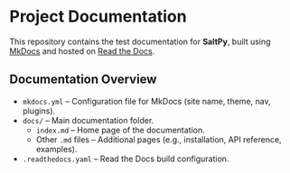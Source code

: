 
# Project Documentation

This repository contains the test documentation for **SaltPy**, built using [MkDocs](https://www.mkdocs.org/) and hosted on [Read the Docs](https://readthedocs.org/).

## Documentation Overview

- `mkdocs.yml` – Configuration file for MkDocs (site name, theme, nav, plugins).
- `docs/` – Main documentation folder.
  - `index.md` – Home page of the documentation.
  - Other `.md` files – Additional pages (e.g., installation, API reference, examples).
- `.readthedocs.yaml` – Read the Docs build configuration.